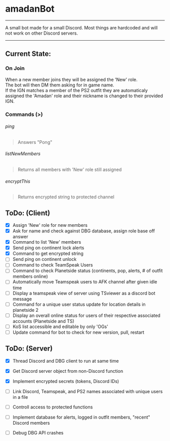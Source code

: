 # amadanBot
 ---
A small bot made for a small Discord. Most things are hardcoded and will not work on other Discord servers.
___

## Current State:

### On Join
When  a new member joins they will be assigned the 'New' role.  
The bot will then DM them asking for in game name.  
If the IGN matches a member of the PS2 outfit they are automaticaly assigned  the 'Amadan' role and their nickname is changed to their provided IGN.

### Commands (>)
###### ping
>Answers "Pong"
###### listNewMembers
>Returns all members with 'New' role still assigned
###### encryptThis
>Returns encrypted string to protected channel
## ToDo: (Client)
- [x] Assign 'New' role for new members
- [x] Ask for name and check against DBG database, assign role base off answer
- [x] Command to list 'New' members
- [x] Send ping on continent lock alerts
- [x] Command to get encrypted string
- [ ] Send ping on continent unlock
- [ ] Command to check TeamSpeak Users
- [ ] Command to check Planetside status (continents, pop, alerts, # of outfit members online)
- [ ] Automatically move Teamspeak users to AFK channel after given idle time
- [ ] Display a teamspeak view of server using TSviewer as a discord bot message
- [ ] Command for a unique user status update for location details in planetside 2
- [ ] Display an overall online status for users of their respective associated accounts (Planetside and TS)
- [ ] KoS list accessible and editable by only 'OGs'
- [ ] Update command for bot to check for new version, pull, restart
## ToDo: (Server)
- [x] Thread Discord and DBG client to run at same time
- [x] Get Discord server object from non-Discord function
- [X] Implement encrypted secrets (tokens, Discord IDs)
- [ ] Link Discord, Teamspeak, and PS2 names associated with unique users in a file
- [ ] Controll access to protected functions
- [ ] Implement database for alerts, logged in outfit members, "recent" Discord members
- [ ] Debug DBG API crashes

